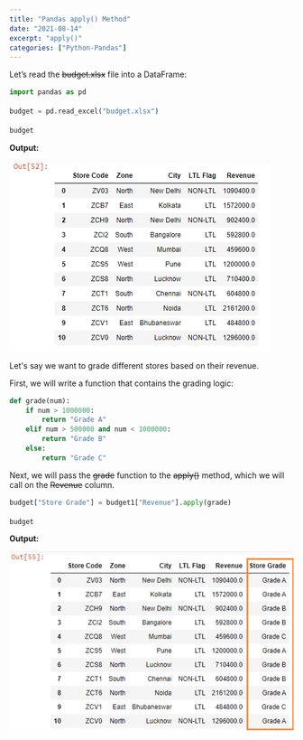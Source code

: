 ```yaml
---
title: "Pandas apply() Method"
date: "2021-08-14"
excerpt: "apply()"
categories: ["Python-Pandas"]
---
```


Let’s read the ~~budget.xlsx~~ file into a DataFrame:

```py {numberLines}
import pandas as pd

budget = pd.read_excel("budget.xlsx")

budget
```

**Output:**

![Budget](../images/pandasApply/budget.png)

Let's say we want to grade different stores based on their revenue.

First, we will write a function that contains the grading logic:

```py {numberLines}
def grade(num):
    if num > 1000000:
        return "Grade A"
    elif num > 500000 and num < 1000000:
        return "Grade B"
    else:
        return "Grade C"
```

Next, we will pass the ~~grade~~ function to the ~~apply()~~ method, which we will call on the ~~Revenue~~ column.

```py {numberLines}
budget["Store Grade"] = budget1["Revenue"].apply(grade)

budget
```

**Output:**

![Store Grade](../images/pandasApply/grade.png)
